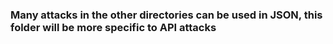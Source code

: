 ### Many attacks in the other directories can be used in JSON, this folder will be more specific to API attacks
